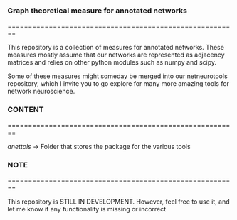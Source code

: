 ### Graph theoretical measure for annotated networks
========================================================

This repository is a collection of measures for annotated networks.
These measures mostly assume that our networks are represented as
adjacency matrices and relies on other python modules such as numpy
and scipy.

Some of these measures might someday be merged into our netneurotools
repository, which I invite you to go explore for many more amazing 
tools for network neuroscience.

### CONTENT

========================================================

_anettols_           -> Folder that stores the package for the various tools

### NOTE
========================================================

This repository is STILL IN DEVELOPMENT. However, feel free to use it,
and let me know if any functionality is missing or incorrect
